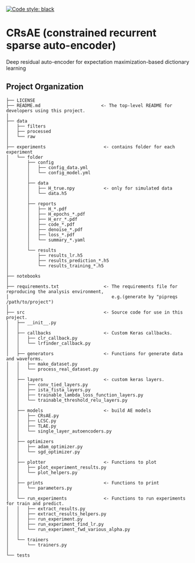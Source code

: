 [![Code style: black](https://img.shields.io/badge/code%20style-black-000000.svg)](https://github.com/ambv/black)

CRsAE (constrained recurrent sparse auto-encoder)
==============================

Deep residual auto-encoder for expectation maximization-based dictionary learning

Project Organization
------------

    ├── LICENSE
    ├── README.md                       <- The top-level README for developers using this project.
    │
    ├── data
    │   ├── filters
    │   ├── processed
    │   └── raw
    │
    ├── experiments                      <- contains folder for each experiment
    │   └── folder
    │       ├── config
    │       │   ├── config_data.yml
    │       │   └── config_model.yml
    │       │
    │       ├── data
    │       │   ├── H_true.npy           <- only for simulated data
    │       │   └── data.h5
    │       │
    │       ├── reports
    │       │   ├── H_*.pdf
    │       │   ├── H_epochs_*.pdf
    │       │   ├── H_err_*.pdf
    │       │   ├── code_*.pdf
    │       │   ├── denoise_*.pdf
    │       │   ├── loss_*.pdf
    │       │   └── summary_*.yaml
    │       │
    │       └── results
    │           ├── results_lr.h5
    │           ├── results_prediction_*.h5
    │           └── results_training_*.h5
    │
    ├── notebooks
    │
    ├── requirements.txt                 <- The requirements file for reproducing the analysis environment,
    │                                       e.g.(generate by "pipreqs /path/to/project")
    │
    ├── src                              <- Source code for use in this project.
    │   ├── __init__.py
    │   │
    │   ├── callbacks                    <- Custom Keras callbacks.
    │   │   ├── clr_callback.py
    │   │   └── lrfinder_callback.py
    │   │
    │   ├── generators                   <- Functions for generate data and waveforms.
    │   │   ├── make_dataset.py
    │   │   └── process_real_dataset.py
    │   │
    │   ├── layers                       <- custom keras layers.
    │   │   ├── conv_tied_layers.py
    │   │   ├── ista_fista_layers.py
    │   │   ├── trainable_lambda_loss_function_layers.py
    │   │   └── trainable_threshold_relu_layers.py
    │   │
    │   ├── models                       <- build AE models
    │   │   ├── CRsAE.py
    │   │   ├── LCSC.py
    │   │   ├── TLAE.py
    │   │   └── single_layer_autoencoders.py
    │   │
    │   ├── optimizers
    │   │   ├── adam_optimizer.py
    │   │   └── sgd_optimizer.py
    │   │
    │   ├── plotter                      <- Functions to plot                    
    │   │   ├── plot_experiment_results.py
    │   │   └── plot_helpers.py
    │   │
    │   ├── prints                       <- Functions to print
    │   │   └── parameters.py
    │   │
    │   └── run_experiments              <- Functions to run experiments for train and predict.
    │   │   ├── extract_results.py
    │   │   ├── extract_results_helpers.py
    │   │   ├── run_experiment.py
    │   │   ├── run_experiment_find_lr.py
    │   │   └── run_experiment_fwd_various_alpha.py
    │   │
    │   └── trainers
    │       └── trainers.py
    │
    └── tests
